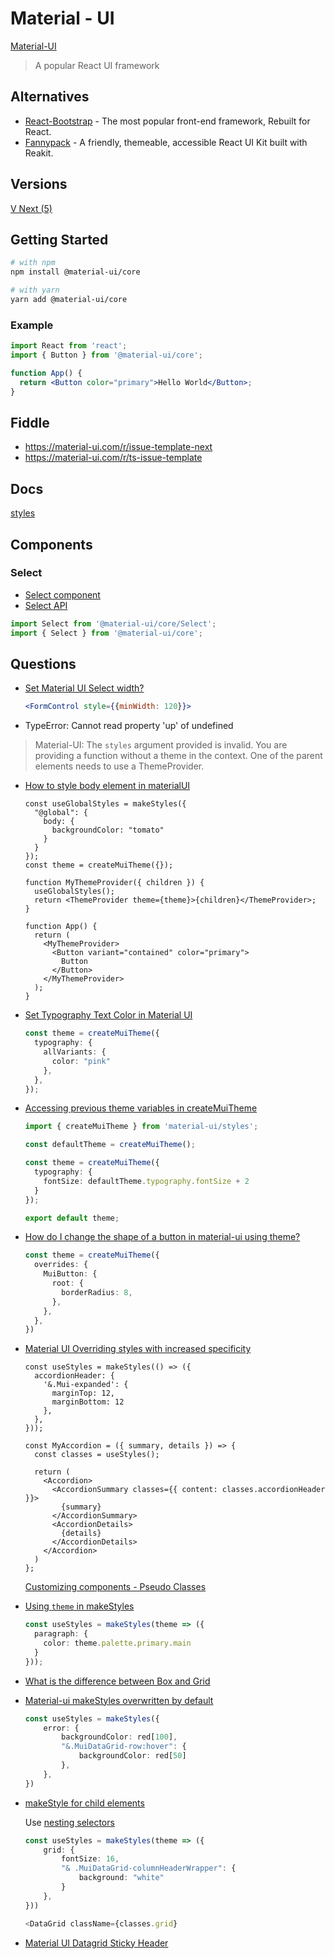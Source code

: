 # Material - UI

[Material-UI](https://material-ui.com/)

> A popular React UI framework

## Alternatives

* [React-Bootstrap](https://react-bootstrap.github.io/) - The most popular front-end framework, Rebuilt for React.
* [Fannypack](https://fannypack.style/) - A friendly, themeable, accessible React UI Kit built with Reakit.

## Versions

[V Next (5)](https://next.material-ui.com/components/chips/)

## Getting Started

```bash
# with npm
npm install @material-ui/core

# with yarn
yarn add @material-ui/core
```

### Example

```jsx
import React from 'react';
import { Button } from '@material-ui/core';

function App() {
  return <Button color="primary">Hello World</Button>;
}
```

## Fiddle

* https://material-ui.com/r/issue-template-next
* https://material-ui.com/r/ts-issue-template



## Docs

[styles](https://material-ui.com/styles/basics/)

## Components

### Select

* [Select component](https://material-ui.com/components/selects/)
* [Select API](https://material-ui.com/api/select/)

```ts
import Select from '@material-ui/core/Select';
import { Select } from '@material-ui/core';
```


## Questions

* [Set Material UI Select width?](https://stackoverflow.com/q/56120213/1366033)

  ```jsx
  <FormControl style={{minWidth: 120}}>
  ```


* TypeError: Cannot read property 'up' of undefined

> Material-UI: The `styles` argument provided is invalid.
> You are providing a function without a theme in the context.
> One of the parent elements needs to use a ThemeProvider.

* [How to style body element in materialUI](https://stackoverflow.com/q/64705335/1366033)

  ```tsx
  const useGlobalStyles = makeStyles({
    "@global": {
      body: {
        backgroundColor: "tomato"
      }
    }
  });
  const theme = createMuiTheme({});

  function MyThemeProvider({ children }) {
    useGlobalStyles();
    return <ThemeProvider theme={theme}>{children}</ThemeProvider>;
  }

  function App() {
    return (
      <MyThemeProvider>
        <Button variant="contained" color="primary">
          Button
        </Button>
      </MyThemeProvider>
    );
  }
  ```

* [Set Typography Text Color in Material UI](https://stackoverflow.com/q/60607586/1366033)

  ```ts
  const theme = createMuiTheme({
    typography: {
      allVariants: {
        color: "pink"
      },
    },
  });
  ```

* [Accessing previous theme variables in createMuiTheme](https://stackoverflow.com/q/47977618/1366033)

  ```ts
  import { createMuiTheme } from 'material-ui/styles';

  const defaultTheme = createMuiTheme();

  const theme = createMuiTheme({
    typography: {
      fontSize: defaultTheme.typography.fontSize + 2
    }
  });

  export default theme;
  ```


* [How do I change the shape of a button in material-ui using theme?](https://stackoverflow.com/q/57487071/1366033)

  ```ts
  const theme = createMuiTheme({
    overrides: {
      MuiButton: {
        root: {
          borderRadius: 8,
        },
      },
    },
  })
  ```

* [Material UI Overriding styles with increased specificity](https://stackoverflow.com/q/63880835/1366033)

  ```tsx
  const useStyles = makeStyles(() => ({
    accordionHeader: {
      '&.Mui-expanded': {
        marginTop: 12,
        marginBottom: 12
      },
    },
  }));

  const MyAccordion = ({ summary, details }) => {
    const classes = useStyles();

    return (
      <Accordion>
        <AccordionSummary classes={{ content: classes.accordionHeader }}>
          {summary}
        </AccordionSummary>
        <AccordionDetails>
          {details}
        </AccordionDetails>
      </Accordion>
    )
  };
  ```

  [Customizing components - Pseudo Classes](https://material-ui.com/customization/components/#pseudo-classes)

* [Using `theme` in makeStyles](https://stackoverflow.com/q/59250673/1366033)

  ```ts
  const useStyles = makeStyles(theme => ({
    paragraph: {
      color: theme.palette.primary.main
    }
  }));
  ```

* [What is the difference between Box and Grid](https://stackoverflow.com/q/62744735/1366033)

* [Material-ui makeStyles overwritten by default](https://stackoverflow.com/q/64283026/1366033)


  ```ts
  const useStyles = makeStyles({
      error: {
          backgroundColor: red[100],
          "&.MuiDataGrid-row:hover": {
              backgroundColor: red[50]
          },
      },
  })
  ```

* [makeStyle for child elements](https://stackoverflow.com/q/59178802/1366033)

  Use [nesting selectors](https://material-ui.com/styles/basics/#nesting-selectors)

  ```ts
  const useStyles = makeStyles(theme => ({
      grid: {
          fontSize: 16,
          "& .MuiDataGrid-columnHeaderWrapper": {
              background: "white"
          }
      },
  }))

  <DataGrid className={classes.grid}
  ```

* [Material UI Datagrid Sticky Header](https://stackoverflow.com/q/66435092/1366033)

